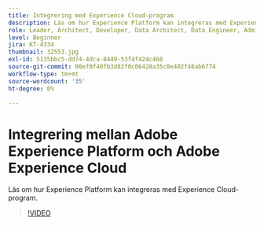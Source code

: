 ```yaml
---
title: Integrering med Experience Cloud-program
description: Läs om hur Experience Platform kan integreras med Experience Cloud-program.
role: Leader, Architect, Developer, Data Architect, Data Engineer, Admin, User
level: Beginner
jira: KT-4334
thumbnail: 32553.jpg
exl-id: 5135bbc5-dd74-4dca-8449-53f4f424c468
source-git-commit: 00ef0f40fb3d82f0c06428a35c0e402f46ab6774
workflow-type: tm+mt
source-wordcount: '35'
ht-degree: 0%

---
```


# Integrering mellan Adobe Experience Platform och Adobe Experience Cloud

Läs om hur Experience Platform kan integreras med Experience Cloud-program.

>[!VIDEO](https://video.tv.adobe.com/v/32553?learn=on)


